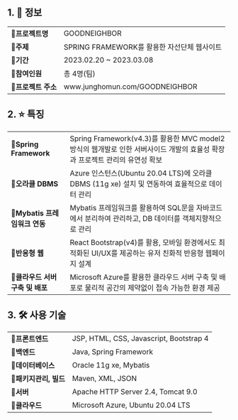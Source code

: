 ## 1. 📝 정보
<table style="width:100%">
  <tr>
    <td><b>🔹프로젝트명</b></td>
    <td>GOODNEIGHBOR</td>
  </tr>
  <tr>
    <td><b>🔹주제</b></td>
    <td>SPRING FRAMEWORK를 활용한 자선단체 웹사이트</td>
  </tr>
  <tr>
    <td><b>🔹기간</b></td>
    <td>2023.02.20 ~ 2023.03.08</td>
  </tr>
  <tr>
    <td><b>🔹참여인원</b></td>
    <td>총 4명(팀)</td>
  </tr>
  <tr>
    <td><b>🔹프로젝트 주소</b></td>
    <td>www.junghomun.com/GOODNEIGHBOR</td>
  </tr>
</table>

## 2. ⭐ 특징
<table style="width:100%">
  <tr>
    <td><b>🔹Spring Framework</b></td>
    <td>Spring Framework(v4.3)를 활용한 MVC model2 방식의 웹개발로 인한 서버사이드 개발의 효율성 확장과 프로젝트 관리의 유연성 확보</td>
  </tr>
  <tr>
    <td><b>🔹오라클 DBMS</b></td>
    <td>Azure 인스턴스(Ubuntu 20.04 LTS)에 오라클 DBMS (11g xe) 설치 및 연동하여 효율적으로 데이터 관리</td>
  </tr>
  <tr>
    <td><b>🔹Mybatis 프레임워크 연동</b></td>
    <td>Mybatis 프레임워크를 활용하여 SQL문을 자바코드에서 분리하여 관리하고, DB 데이터를 객체지향적으로 관리</td>
  </tr>
  <tr>
    <td><b>🔹반응형 웹</b></td>
    <td>React Bootstrap(v4)를 활용, 모바일 환경에서도 최적화된 UI/UX를 제공하는 유저 친화적 반응형 웹페이지 설계</td>
  </tr>
  <tr>
    <td><b>🔹클라우드 서버 구축 및 배포</b></td>
    <td>Microsoft Azure를 활용한 클라우드 서버 구축 및 배포로 물리적 공간의 제약없이 접속 가능한 환경 제공</td>
  </tr>
</table>

## 3. 🛠️ 사용 기술
<table style="width:100%">
  <tr>
    <td><b>🔹프론트엔드</b></td>
    <td>JSP, HTML, CSS, Javascript, Bootstrap 4</td>
  </tr>
  <tr>
    <td><b>🔹백엔드</b></td>
    <td>Java, Spring Framework</td>
  </tr>
  <tr>
    <td><b>🔹데이터베이스</b></td>
    <td>Oracle 11g xe, Mybatis</td>
  </tr>
  <tr>
    <td><b>🔹패키지관리, 빌드</b></td>
    <td>Maven, XML, JSON</td>
  </tr>
  <tr>
    <td><b>🔹서버</b></td>
    <td>Apache HTTP Server 2.4, Tomcat 9.0</td>
  </tr>
  <tr>
    <td><b>🔹클라우드</b></td>
    <td>Microsoft Azure, Ubuntu 20.04 LTS</td>
  </tr>
</table>